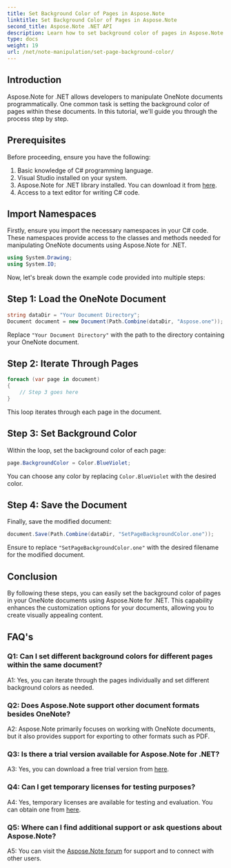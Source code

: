 ```yaml
---
title: Set Background Color of Pages in Aspose.Note
linktitle: Set Background Color of Pages in Aspose.Note
second_title: Aspose.Note .NET API
description: Learn how to set background color of pages in Aspose.Note documents using C# programming language with step-by-step guide.
type: docs
weight: 19
url: /net/note-manipulation/set-page-background-color/
---
```

## Introduction

Aspose.Note for .NET allows developers to manipulate OneNote documents programmatically. One common task is setting the background color of pages within these documents. In this tutorial, we'll guide you through the process step by step.

## Prerequisites

Before proceeding, ensure you have the following:

1. Basic knowledge of C# programming language.
2. Visual Studio installed on your system.
3. Aspose.Note for .NET library installed. You can download it from [here](https://releases.aspose.com/note/net/).
4. Access to a text editor for writing C# code.

## Import Namespaces

Firstly, ensure you import the necessary namespaces in your C# code. These namespaces provide access to the classes and methods needed for manipulating OneNote documents using Aspose.Note for .NET.

```csharp
using System.Drawing;
using System.IO;

```

Now, let's break down the example code provided into multiple steps:

## Step 1: Load the OneNote Document

```csharp
string dataDir = "Your Document Directory";
Document document = new Document(Path.Combine(dataDir, "Aspose.one"));
```

Replace `"Your Document Directory"` with the path to the directory containing your OneNote document.

## Step 2: Iterate Through Pages

```csharp
foreach (var page in document)
{
    // Step 3 goes here
}
```

This loop iterates through each page in the document.

## Step 3: Set Background Color

Within the loop, set the background color of each page:

```csharp
page.BackgroundColor = Color.BlueViolet;
```

You can choose any color by replacing `Color.BlueViolet` with the desired color.

## Step 4: Save the Document

Finally, save the modified document:

```csharp
document.Save(Path.Combine(dataDir, "SetPageBackgroundColor.one"));
```

Ensure to replace `"SetPageBackgroundColor.one"` with the desired filename for the modified document.

## Conclusion

By following these steps, you can easily set the background color of pages in your OneNote documents using Aspose.Note for .NET. This capability enhances the customization options for your documents, allowing you to create visually appealing content.

## FAQ's

### Q1: Can I set different background colors for different pages within the same document?

A1: Yes, you can iterate through the pages individually and set different background colors as needed.

### Q2: Does Aspose.Note support other document formats besides OneNote?

A2: Aspose.Note primarily focuses on working with OneNote documents, but it also provides support for exporting to other formats such as PDF.

### Q3: Is there a trial version available for Aspose.Note for .NET?

A3: Yes, you can download a free trial version from [here](https://releases.aspose.com/).

### Q4: Can I get temporary licenses for testing purposes?

A4: Yes, temporary licenses are available for testing and evaluation. You can obtain one from [here](https://purchase.aspose.com/temporary-license/).

### Q5: Where can I find additional support or ask questions about Aspose.Note?

A5: You can visit the [Aspose.Note forum](https://forum.aspose.com/c/note/28) for support and to connect with other users.
